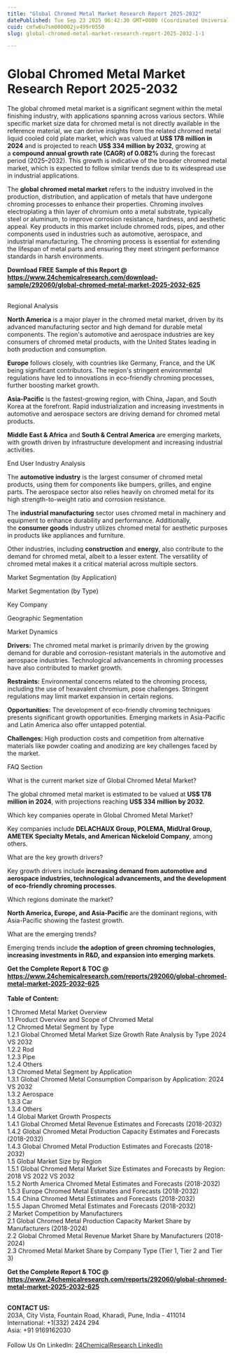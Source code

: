 ```yaml
---
title: "Global Chromed Metal Market Research Report 2025-2032"
datePublished: Tue Sep 23 2025 06:42:30 GMT+0000 (Coordinated Universal Time)
cuid: cmfw6u7sm000002jv499r0550
slug: global-chromed-metal-market-research-report-2025-2032-1-1

---
```


# Global Chromed Metal Market Research Report 2025-2032

<p>The global chromed metal market is a significant segment within the metal finishing industry, with applications spanning across various sectors. While specific market size data for chromed metal is not directly available in the reference material, we can derive insights from the related chromed metal liquid cooled cold plate market, which was valued at <strong>US$ 178 million in 2024</strong> and is projected to reach <strong>US$ 334 million by 2032</strong>, growing at a <strong>compound annual growth rate (CAGR) of 0.082%</strong> during the forecast period (2025–2032). This growth is indicative of the broader chromed metal market, which is expected to follow similar trends due to its widespread use in industrial applications.</p><p>
</p><p>The <strong>global chromed metal market</strong> refers to the industry involved in the production, distribution, and application of metals that have undergone chroming processes to enhance their properties. Chroming involves electroplating a thin layer of chromium onto a metal substrate, typically steel or aluminum, to improve corrosion resistance, hardness, and aesthetic appeal. Key products in this market include chromed rods, pipes, and other components used in industries such as automotive, aerospace, and industrial manufacturing. The chroming process is essential for extending the lifespan of metal parts and ensuring they meet stringent performance standards in harsh environments.</p><div><b>Download FREE Sample of this Report @ 
            <a href="https://www.24chemicalresearch.com/download-sample/292060/global-chromed-metal-market-2025-2032-625">
            https://www.24chemicalresearch.com/download-sample/292060/global-chromed-metal-market-2025-2032-625</a></b></div><br><p>
Regional Analysis</p><p>
</p><p><strong>North America</strong> is a major player in the chromed metal market, driven by its advanced manufacturing sector and high demand for durable metal components. The region's automotive and aerospace industries are key consumers of chromed metal products, with the United States leading in both production and consumption.</p><p>
</p><p><strong>Europe</strong> follows closely, with countries like Germany, France, and the UK being significant contributors. The region's stringent environmental regulations have led to innovations in eco-friendly chroming processes, further boosting market growth.</p><p>
</p><p><strong>Asia-Pacific</strong> is the fastest-growing region, with China, Japan, and South Korea at the forefront. Rapid industrialization and increasing investments in automotive and aerospace sectors are driving demand for chromed metal products.</p><p>
</p><p><strong>Middle East &amp; Africa</strong> and <strong>South &amp; Central America</strong> are emerging markets, with growth driven by infrastructure development and increasing industrial activities.</p><p>
End User Industry Analysis</p><p>
</p><p>The <strong>automotive industry</strong> is the largest consumer of chromed metal products, using them for components like bumpers, grilles, and engine parts. The aerospace sector also relies heavily on chromed metal for its high strength-to-weight ratio and corrosion resistance.</p><p>
</p><p>The <strong>industrial manufacturing</strong> sector uses chromed metal in machinery and equipment to enhance durability and performance. Additionally, the <strong>consumer goods</strong> industry utilizes chromed metal for aesthetic purposes in products like appliances and furniture.</p><p>
</p><p>Other industries, including <strong>construction</strong> and <strong>energy</strong>, also contribute to the demand for chromed metal, albeit to a lesser extent. The versatility of chromed metal makes it a critical material across multiple sectors.</p><p>
Market Segmentation (by Application)</p><p>
</p><p>
Market Segmentation (by Type)</p><p>
</p><p>
Key Company</p><p>
</p><p>
Geographic Segmentation</p><p>
</p><p>
Market Dynamics</p><p>
</p><p><strong>Drivers:</strong> The chromed metal market is primarily driven by the growing demand for durable and corrosion-resistant materials in the automotive and aerospace industries. Technological advancements in chroming processes have also contributed to market growth.</p><p>
</p><p><strong>Restraints:</strong> Environmental concerns related to the chroming process, including the use of hexavalent chromium, pose challenges. Stringent regulations may limit market expansion in certain regions.</p><p>
</p><p><strong>Opportunities:</strong> The development of eco-friendly chroming techniques presents significant growth opportunities. Emerging markets in Asia-Pacific and Latin America also offer untapped potential.</p><p>
</p><p><strong>Challenges:</strong> High production costs and competition from alternative materials like powder coating and anodizing are key challenges faced by the market.</p><p>
FAQ Section</p><p>
What is the current market size of Global Chromed Metal Market?</p><p>
</p><p>The global chromed metal market is estimated to be valued at <strong>US$ 178 million in 2024</strong>, with projections reaching <strong>US$ 334 million by 2032</strong>.</p><p>
Which key companies operate in Global Chromed Metal Market?</p><p>
</p><p>Key companies include <strong>DELACHAUX Group, POLEMA, MidUral Group, AMETEK Specialty Metals, and American Nickeloid Company</strong>, among others.</p><p>
What are the key growth drivers?</p><p>
</p><p>Key growth drivers include <strong>increasing demand from automotive and aerospace industries, technological advancements, and the development of eco-friendly chroming processes</strong>.</p><p>
Which regions dominate the market?</p><p>
</p><p><strong>North America, Europe, and Asia-Pacific</strong> are the dominant regions, with Asia-Pacific showing the fastest growth.</p><p>
What are the emerging trends?</p><p>
</p><p>Emerging trends include <strong>the adoption of green chroming technologies, increasing investments in R&amp;D, and expansion into emerging markets</strong>.</p>

<div><b>Get the Complete Report & TOC @ 
            <a href="https://www.24chemicalresearch.com/reports/292060/global-chromed-metal-market-2025-2032-625">
            https://www.24chemicalresearch.com/reports/292060/global-chromed-metal-market-2025-2032-625</a></b></div><br>
            <b>Table of Content:</b><p>1 Chromed Metal Market Overview<br />
    1.1 Product Overview and Scope of Chromed Metal<br />
    1.2 Chromed Metal Segment by Type<br />
        1.2.1 Global Chromed Metal Market Size Growth Rate Analysis by Type 2024 VS 2032<br />
        1.2.2 Rod<br />
        1.2.3 Pipe<br />
        1.2.4 Others<br />
    1.3 Chromed Metal Segment by Application<br />
        1.3.1 Global Chromed Metal Consumption Comparison by Application: 2024 VS 2032<br />
        1.3.2 Aerospace<br />
        1.3.3 Car<br />
        1.3.4 Others<br />
    1.4 Global Market Growth Prospects<br />
        1.4.1 Global Chromed Metal Revenue Estimates and Forecasts (2018-2032)<br />
        1.4.2 Global Chromed Metal Production Capacity Estimates and Forecasts (2018-2032)<br />
        1.4.3 Global Chromed Metal Production Estimates and Forecasts (2018-2032)<br />
    1.5 Global Market Size by Region<br />
        1.5.1 Global Chromed Metal Market Size Estimates and Forecasts by Region: 2018 VS 2022 VS 2032<br />
        1.5.2 North America Chromed Metal Estimates and Forecasts (2018-2032)<br />
        1.5.3 Europe Chromed Metal Estimates and Forecasts (2018-2032)<br />
        1.5.4 China Chromed Metal Estimates and Forecasts (2018-2032)<br />
        1.5.5 Japan Chromed Metal Estimates and Forecasts (2018-2032)<br />
2 Market Competition by Manufacturers<br />
    2.1 Global Chromed Metal Production Capacity Market Share by Manufacturers (2018-2024)<br />
    2.2 Global Chromed Metal Revenue Market Share by Manufacturers (2018-2024)<br />
    2.3 Chromed Metal Market Share by Company Type (Tier 1, Tier 2 and Tier 3)<br />
   </p>

<div><b>Get the Complete Report & TOC @ 
            <a href="https://www.24chemicalresearch.com/reports/292060/global-chromed-metal-market-2025-2032-625">
            https://www.24chemicalresearch.com/reports/292060/global-chromed-metal-market-2025-2032-625</a></b></div><br>

<b>CONTACT US:</b><br>
            203A, City Vista, Fountain Road, Kharadi, Pune, India - 411014<br>
            International: +1(332) 2424 294<br>
            Asia: +91 9169162030 <br><br>
            Follow Us On LinkedIn: <a href="https://www.linkedin.com/company/24chemicalresearch/">24ChemicalResearch LinkedIn</a>